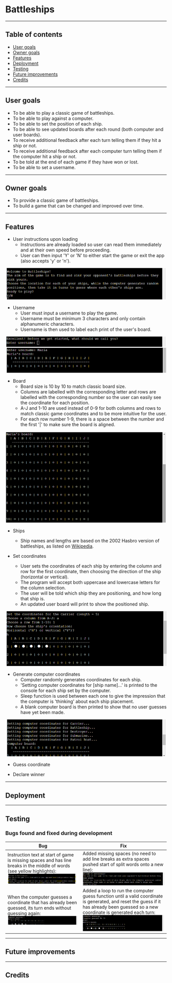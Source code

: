 # Battleships


<hr>

## Table of contents

- [User goals](#user-goals)
- [Owner goals](#owner-goals)
- [Features](#features)
- [Deployment](#deployment)
- [Testing](#testing)
- [Future improvements](#future-improvements)
- [Credits](#credits)

<hr>

## User goals
- To be able to play a classic game of battleships.
- To be able to play against a computer.
- To be able to set the position of each ship.
- To be able to see updated boards after each round (both computer and user boards).
- To receive additional feedback after each turn telling them if they hit a ship or not.
- To receive additional feedback after each computer turn telling them if the computer hit a ship or not.
- To be told at the end of each game if they have won or lost.
- To be able to set a username.

<hr>

## Owner goals
- To provide a classic game of battleships.
- To build a game that can be changed and improved over time.

<hr>

## Features
- User instructions upon loading
    - Instructions are already loaded so user can read them immediately and at their own speed before proceeding.
    - User can then input 'Y' or 'N' to either start the game or exit the app (also accepts 'y' or 'n').

![Instructions](documentation/features/instructions.png)

- Username
    - User must input a username to play the game.
    - Username must be minimum 3 characters and only contain alphanumeric characters.
    - Username is then used to label each print of the user's board.

![Username](documentation/features/username.png)
![Username and board](documentation/features/username-and-board.png)

- Board
    - Board size is 10 by 10 to match classic board size.
    - Columns are labelled with the corresponding letter and rows are labelled with the corresponding number so the user can easily see the coordinate for each position.
    - A-J and 1-10 are used instead of 0-9 for both columns and rows to match classic game coordinates and to be more intuitive for the user.
    - For each row number 1-9, there is a space between the number and the first '|' to make sure the board is aligned.

![Empty board](documentation/features/empty-board.png)

- Ships
    - Ship names and lengths are based on the 2002 Hasbro version of battleships, as listed on [Wikipedia](https://en.wikipedia.org/wiki/Battleship_(game)).

- Set coordinates
    - User sets the coordinates of each ship by entering the column and row for the first coordinate, then choosing the direction of the ship (horizontal or vertical).
    - The program will accept both uppercase and lowercase letters for the column selection.
    - The user will be told which ship they are positioning, and how long that ship is.
    - An updated user board will print to show the positioned ship.

![Set coordinates](documentation/features/set-coordinates.png)

- Generate computer coordinates
    - Computer randomly generates coordinates for each ship.
    - 'Setting computer coordinates for [ship name]...' is printed to the console for each ship set by the computer.
    - Sleep function is used between each one to give the impression that the computer is 'thinking' about each ship placement.
    - A blank computer board is then printed to show that no user guesses have yet been made.

![Generate coordinates](documentation/features/generate-coordinates.png)

- Guess coordinate


- Declare winner

<hr>

## Deployment


<hr>

## Testing
### Bugs found and fixed during development

| Bug | Fix |
| --- | --- |
| Instruction text at start of game is missing spaces and has line breaks in the middle of words (see yellow highlights): ![Deployed code with incorrect spacing and line breaks](documentation/testing/text-line-length.png) | Added missing spaces (no need to add line breaks as extra spaces pushed start of split words onto a new line): ![Deployed code with correct spacing and line breaks](documentation/testing/text-line-length-fixed.png) |
| When the computer guesses a coordinate that has already been guessed, its turn ends without guessing again: ![Computer turn ends without a guess](documentation/testing/computer-turn-ends-without-guess.png) | Added a loop to run the computer guess function until a valid coordinate is generated, and reset the guess if it has already been guessed so a new coordinate is generated each turn: ![Computer guesses new coordinate](documentation/testing/computer-guesses-new-coordinate.png) |

<hr>

## Future improvements


<hr>

## Credits
